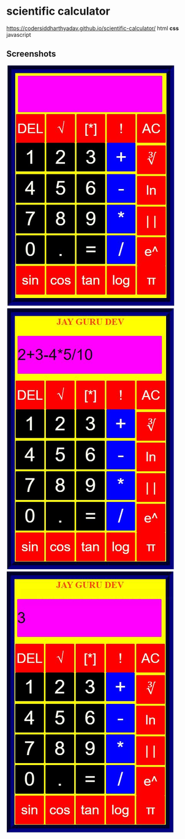 # scientific calculator
https://codersiddharthyadav.github.io/scientific-calculator/
html **css** javascript
## **Screenshots**
<img src="scientific.png">
<img src="scientific1.png"><br>
<img src="scientific2.png">
